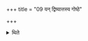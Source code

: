 +++
title = "09 यन् द्विष्यात्तस्य गोष्ठे"

+++

<details><summary>थिते</summary>

यं द्विष्यात्तस्य गोष्ठे स्वजमोषधीं निखमेदुत्तुद शिमिजावरीत्यनुवाकेन ९
</details>
